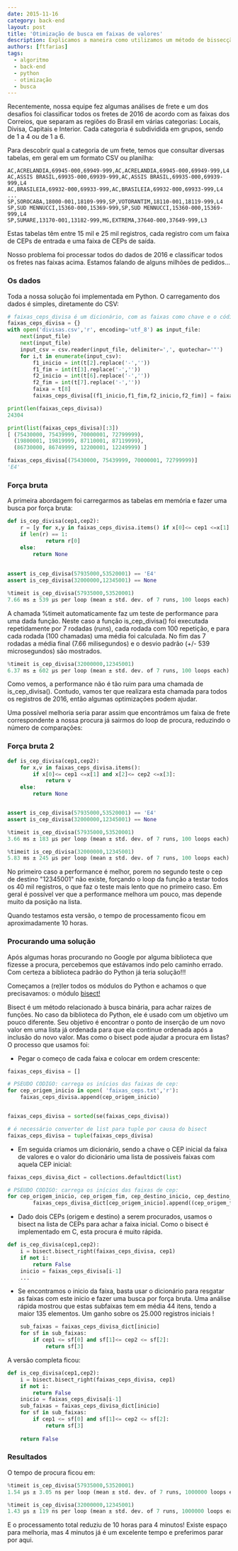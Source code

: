 ```yaml
---
date: 2015-11-16
category: back-end
layout: post
title: 'Otimização de busca em faixas de valores'
description: Explicamos a maneira como utilizamos um método de bissecção para otimizar a busca de valores em uma coleção de faixas de CEP, aumentando em mais de 100 vezes a performance do algorítimo.
authors: [ftfarias]
tags:
  - algoritmo
  - back-end
  - python
  - otimização
  - busca
---
```


Recentemente, nossa equipe fez algumas análises de frete e um dos desafios foi classificar todos os fretes de 2016 de acordo com as faixas dos Correios, que separam as regiões do Brasil em várias categorias: Locais, Divisa, Capitais e Interior. Cada categoria é subdividida em grupos, sendo de 1 a 4 ou de 1 a 6.

Para descobrir qual a categoria de um frete, temos que consultar diversas tabelas, em geral em um formato CSV ou planilha:

``` csv
AC,ACRELANDIA,69945-000,69949-999,AC,ACRELANDIA,69945-000,69949-999,L4
AC,ASSIS BRASIL,69935-000,69939-999,AC,ASSIS BRASIL,69935-000,69939-999,L4
AC,BRASILEIA,69932-000,69933-999,AC,BRASILEIA,69932-000,69933-999,L4
...
SP,SOROCABA,18000-001,18109-999,SP,VOTORANTIM,18110-001,18119-999,L4
SP,SUD MENNUCCI,15360-000,15369-999,SP,SUD MENNUCCI,15360-000,15369-999,L4
SP,SUMARE,13170-001,13182-999,MG,EXTREMA,37640-000,37649-999,L3

```

Estas tabelas têm entre 15 mil e 25 mil registros, cada registro com um faixa de CEPs de entrada e uma faixa de CEPs de saída. 

Nosso problema foi processar todos do dados de 2016 e classificar todos os fretes nas faixas acima. Estamos falando de alguns milhões de pedidos...

### Os dados

Toda a nossa solução foi implementada em Python. O carregamento dos dados é simples, diretamente do CSV:

``` python
# faixas_ceps_divisa é um dicionário, com as faixas como chave e o código como valor
faixas_ceps_divisa = {}
with open('divisas.csv','r', encoding='utf_8') as input_file:
    next(input_file)
    next(input_file)
    input_csv = csv.reader(input_file, delimiter=',', quotechar='"')
    for i,t in enumerate(input_csv):
        f1_inicio = int(t[2].replace('-',''))
        f1_fim = int(t[3].replace('-',''))
        f2_inicio = int(t[6].replace('-',''))
        f2_fim = int(t[7].replace('-',''))
        faixa = t[8]
        faixas_ceps_divisa[(f1_inicio,f1_fim,f2_inicio,f2_fim)] = faixa  
```

``` python
print(len(faixas_ceps_divisa))
24304
```

``` python
print(list(faixas_ceps_divisa)[:3])
[ (75430000, 75439999, 70000001, 72799999), 
  (19800001, 19819999, 87110001, 87119999), 
  (86730000, 86749999, 12200001, 12249999) ]
```

``` python
faixas_ceps_divisa[(75430000, 75439999, 70000001, 72799999)]
'E4'
```

### Força bruta

A primeira abordagem foi carregarmos as tabelas em memória e fazer uma busca por força bruta:

``` python
def is_cep_divisa(cep1,cep2):
    r = [y for x,y in faixas_ceps_divisa.items() if x[0]<= cep1 <=x[1] and x[2]<= cep2 <=x[3]] 
    if len(r) == 1:
            return r[0]
    else:
        return None
​
​
assert is_cep_divisa(57935000,53520001) == 'E4'
assert is_cep_divisa(32000000,12345001) == None
```

``` python
%timeit is_cep_divisa(57935000,53520001)
7.66 ms ± 539 µs per loop (mean ± std. dev. of 7 runs, 100 loops each)
```
A chamada %timeit automaticamente faz um teste de performance para uma dada função. Neste caso a função is_cep_divisa() foi executada repetidamente por 7 rodadas (runs), cada rodada com 100 repetição, e para cada rodada (100 chamadas) uma média foi calculada. No fim das 7 rodadas a média final (7.66 milisegundos) e o desvio padrão (+/- 539 microsegundos) são mostrados.

``` python
%timeit is_cep_divisa(32000000,12345001)
6.37 ms ± 602 µs per loop (mean ± std. dev. of 7 runs, 100 loops each)
```

Como vemos, a performance não é tão ruim para uma chamada de is_cep_divisa(). Contudo, vamos ter que realizara esta chamada para todos os registros de 2016, então algumas optimizações podem ajudar.

Uma possível melhoria seria parar assim que encontrámos um faixa de frete correspondente a nossa procura já sairmos do loop de procura, reduzindo o número de comparações:

### Força bruta 2

``` python
def is_cep_divisa(cep1,cep2):
    for x,v in faixas_ceps_divisa.items():
        if x[0]<= cep1 <=x[1] and x[2]<= cep2 <=x[3]:
            return v
    else:
        return None


assert is_cep_divisa(57935000,53520001) == 'E4'
assert is_cep_divisa(32000000,12345001) == None
```

``` python
%timeit is_cep_divisa(57935000,53520001)
3.66 ms ± 183 µs per loop (mean ± std. dev. of 7 runs, 100 loops each)
```

``` python
%timeit is_cep_divisa(32000000,12345001)
5.83 ms ± 245 µs per loop (mean ± std. dev. of 7 runs, 100 loops each)
```
No primeiro caso a performance é melhor, porem no segundo teste o cep de destino "12345001" não existe, forçando o loop da função a testar todos os 40 mil registros, o que faz o teste mais lento que no primeiro caso. Em geral é possível ver que a performance melhora um pouco, mas depende muito da posição na lista. 

Quando testamos esta versão, o tempo de processamento ficou em aproximadamente 10 horas.

### Procurando uma solução

Após algumas horas procurando no Google por alguma biblioteca que fizesse a procura, percebemos que estávamos indo pelo caminho errado. Com certeza a biblioteca padrão do Python já teria solução!!! 

Começamos a (re)ler todos os módulos do Python e achamos o que precisavamos: o módulo [bisect!](https://docs.python.org/3.0/library/bisect.html)

Bisect é um método relacionado à busca binária, para achar raizes de funções. No caso da biblioteca do Python, ele é usado com um objetivo um pouco diferente. Seu objetivo é encontrar o ponto de inserção de um novo valor em uma lista já ordenada para que ela continue ordenada após a inclusão do novo valor. Mas como o bisect pode ajudar a procura em listas? O processo que usamos foi:

- Pegar o começo de cada faixa e colocar em ordem crescente:

``` python
faixas_ceps_divisa = []

# PSEUDO CODIGO: carrega os inícios das faixas de cep:
for cep_origem_inicio in open( 'faixas_ceps.txt','r'):
	faixas_ceps_divisa.append(cep_origem_inicio)


faixas_ceps_divisa = sorted(se(faixas_ceps_divisa))

# é necessário converter de list para tuple por causa do bisect
faixas_ceps_divisa = tuple(faixas_ceps_divisa)
```

- Em seguida criamos um dicionário, sendo a chave o CEP inicial da faixa de valores e o valor do dicionário uma lista de possiveis faixas com aquela CEP inicial:

``` python
faixas_ceps_divisa_dict = collections.defaultdict(list)

# PSEUDO CODIGO: carrega os inícios das faixas de cep:
for cep_origem_inicio, cep_origem_fim, cep_destino_inicio, cep_destino_fim, categoria in open( 'faixas_ceps.txt','r'):
        faixas_ceps_divisa_dict[cep_origem_inicio].append((cep_origem_fim, categoria))
```

- Dado dois CEPs (origem e destino) a serem procurados, usamos o bisect na lista de CEPs para achar a faixa inicial. Como o bisect é implementado em C, esta procura é muito rápida.

``` python
def is_cep_divisa(cep1,cep2):
    i = bisect.bisect_right(faixas_ceps_divisa, cep1)
    if not i:
        return False
    inicio = faixas_ceps_divisa[i-1] 
    ...
```    

- Se encontramos o inicio da faixa, basta usar o dicionário para resgatar as faixas com este inicio e fazer uma busca por força bruta. Uma análise rápida mostrou que estas subfaixas tem em média 44 itens, tendo a maior 135 elementos. Um ganho sobre os 25.000 registros iniciais !

``` python
    sub_faixas = faixas_ceps_divisa_dict[inicio]
    for sf in sub_faixas:
        if cep1 <= sf[0] and sf[1]<= cep2 <= sf[2]:
            return sf[3]
```  

A versão completa ficou:

``` python
def is_cep_divisa(cep1,cep2):
    i = bisect.bisect_right(faixas_ceps_divisa, cep1)
    if not i:
        return False
    inicio = faixas_ceps_divisa[i-1] 
    sub_faixas = faixas_ceps_divisa_dict[inicio]
    for sf in sub_faixas:
        if cep1 <= sf[0] and sf[1]<= cep2 <= sf[2]:
            return sf[3]
        
    return False
```

### Resultados

O tempo de procura ficou em:

``` python
%timeit is_cep_divisa(57935000,53520001)
1.54 µs ± 3.05 ns per loop (mean ± std. dev. of 7 runs, 1000000 loops each)
```

``` python
%timeit is_cep_divisa(32000000,12345001)
1.43 µs ± 119 ns per loop (mean ± std. dev. of 7 runs, 1000000 loops each)
```

E o processamento total reduziu de 10 horas para 4 minutos! Existe espaço para melhoria, mas 4 minutos já é um excelente tempo e preferimos parar por aqui. 


